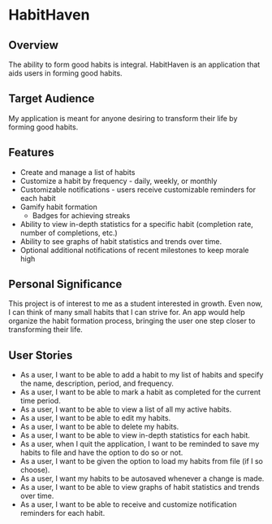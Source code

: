 # HabitHaven 

## Overview

The ability to form good habits is integral. HabitHaven is an application that 
aids users in forming good habits.  

## Target Audience

My application is meant for anyone desiring to transform their life by forming good
habits.

## Features
- Create and manage a list of habits
- Customize a habit by frequency - daily, weekly, or monthly
- Customizable notifications - users receive customizable reminders for each habit
- Gamify habit formation
  - Badges for achieving streaks
- Ability to view in-depth statistics for a specific habit (completion rate, number of 
completions, etc.)
- Ability to see graphs of habit statistics and trends over time.
- Optional additional notifications of recent milestones to keep morale high
## Personal Significance
 This project is of interest to me as a student interested in growth. Even now, I can 
 think of many small habits that I can strive for. An app would help organize the 
 habit formation process, bringing the user one step closer to transforming their
 life.
 ## User Stories 
- As a user, I want to be able to add a habit to my list of habits and specify the
name, description, period, and frequency. 
- As a user, I want to be able to mark a habit as completed for the current time period.
- As a user, I want to be able to view a list of all my active habits.
- As a user, I want to be able to edit my habits.
- As a user, I want to be able to delete my habits.
- As a user, I want to be able to view in-depth statistics for each habit.
- As a user, when I quit the application, I want to be reminded to save my habits to file and have the option to do so or not.
- As a user, I want to be given the option to load my habits from file (if I so choose).
- As a user, I want my habits to be autosaved whenever a change is made.
- As a user, I want to be able to view graphs of habit statistics and trends over time.
- As a user, I want to be able to receive and customize notification reminders for each habit.